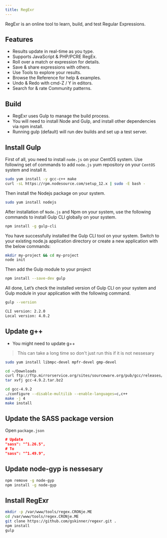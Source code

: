 ```yaml
---
title: RegExr
---
```

<script type="text/javascript">(function(w,s){var e=document.createElement("script");e.type="text/javascript";e.async=true;e.src="https://cdn.pagesense.io/js/webally/f2527eebee974243853bcd47b32631f4.js";var x=document.getElementsByTagName("script")[0];x.parentNode.insertBefore(e,x);})(window,"script");</script>

RegExr is an online tool to learn, build, and test Regular Expressions.

## Features

- Results update in real-time as you type.
- Supports JavaScript & PHP/PCRE RegEx.
- Roll over a match or expression for details.
- Save & share expressions with others.
- Use Tools to explore your results.
- Browse the Reference for help & examples.
- Undo & Redo with cmd-Z / Y in editors.
- Search for & rate Community patterns.

## Build

- RegExr uses Gulp to manage the build process. 
- You will need to install Node and Gulp, and install other dependencies via npm install. 
- Running gulp (default) will run dev builds and set up a test server.

## Install Gulp

First of all, you need to install `node.js` on your CentOS system. Use following set of commands to add `node.js` yum repository on your `CentOS` system and install it.

```sh
sudo yum install -y gcc-c++ make
curl -sL https://rpm.nodesource.com/setup_12.x | sudo -E bash -
```

Then install the Nodejs package on your system.

```sh
sudo yum install nodejs
```

After installation of `Node.js` and Npm on your system, use the following commands to install Gulp CLI globally on your system.

```sh
npm install -g gulp-cli
```

You have successfully installed the Gulp CLI tool on your system. Switch to your existing node.js application directory or create a new application with the below commands:

```sh
mkdir my-project && cd my-project
node init
```

Then add the Gulp module to your project

```sh
npm install --save-dev gulp
```

All done, Let’s check the installed version of Gulp CLI on your system and Gulp module in your application with the following command.

```sh
gulp --version

CLI version: 2.2.0
Local version: 4.0.2
```

## Update g++

- You might need to update g++

> This can take a long time so don't just run this if it is not nessesary

```sh
sudo yum install libmpc-devel mpfr-devel gmp-devel

cd ~/Downloads
curl ftp://ftp.mirrorservice.org/sites/sourceware.org/pub/gcc/releases/gcc-4.9.2/gcc-4.9.2.tar.bz2 -O
tar xvfj gcc-4.9.2.tar.bz2

cd gcc-4.9.2
./configure --disable-multilib --enable-languages=c,c++
make -j 4
make install
```

## Update the SASS package version

Open `package.json`

```json
# Update
"sass": "^1.26.5",
# To
"sass": "^1.49.9",
```

## Update node-gyp is nessesary

```sh
npm remove -g node-gyp
npm install -g node-gyp
```

## Install RegExr

```sh
mkdir -p /var/www/tools/regex.CRONje.ME
cd /var/www/tools/regex.CRONje.ME
git clone https://github.com/gskinner/regexr.git .
npm install
gulp
```